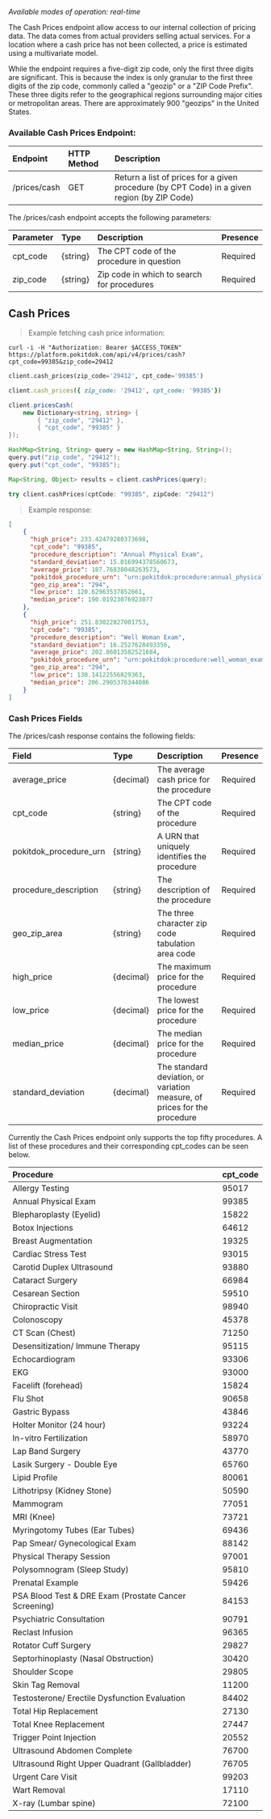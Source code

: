 *Available modes of operation: real-time*

The Cash Prices endpoint allow access to our internal collection of pricing
data. The data comes from actual providers selling actual services. For a
location where a cash price has not been collected, a price is estimated using a
multivariate model.

While the endpoint requires a five-digit zip code, only the first three digits
are significant. This is because the index is only granular to the first three
digits of the zip code, commonly called a "geozip" or a "ZIP Code Prefix". These
three digits refer to the geographical regions surrounding major cities or
metropolitan areas. There are approximately 900 "geozips" in the United States.

### Available Cash Prices Endpoint:

| Endpoint     | HTTP Method | Description                                                                                 |
|:-------------|:------------|:--------------------------------------------------------------------------------------------|
| /prices/cash | GET         | Return a list of prices for a given procedure (by CPT Code) in a given region (by ZIP Code) |

The /prices/cash endpoint accepts the following parameters:

| Parameter| Type     | Description                                | Presence |
|:---------|:---------|:-------------------------------------------|:---------|
| cpt_code | {string} | The CPT code of the procedure in question  | Required |
| zip_code | {string} | Zip code in which to search for procedures | Required |

## Cash Prices
> Example fetching cash price information:

```shell
curl -i -H "Authorization: Bearer $ACCESS_TOKEN" https://platform.pokitdok.com/api/v4/prices/cash?cpt_code=99385&zip_code=29412
```

```python
client.cash_prices(zip_code='29412', cpt_code='99385')
```

```ruby
client.cash_prices({ zip_code: '29412', cpt_code: '99385'})
```

```csharp
client.pricesCash(
    new Dictionary<string, string> {
        { "zip_code", "29412" },
        { "cpt_code", "99385" }
});
```

```java
HashMap<String, String> query = new HashMap<String, String>();
query.put("zip_code", "29412");
query.put("cpt_code", "99385");

Map<String, Object> results = client.cashPrices(query);
```

```swift
try client.cashPrices(cptCode: "99385", zipCode: "29412")
```

> Example response:

```json
[
	{
	  "high_price": 233.42479280373698,
	  "cpt_code": "99385",
	  "procedure_description": "Annual Physical Exam",
	  "standard_deviation": 15.016994378560673,
	  "average_price": 187.76838048263573,
	  "pokitdok_procedure_urn": "urn:pokitdok:procedure:annual_physical_exam",
	  "geo_zip_area": "294",
	  "low_price": 120.62963537852661,
	  "median_price": 190.01923076923077
	},
	{
	  "high_price": 251.83022827001753,
	  "cpt_code": "99385",
	  "procedure_description": "Well Woman Exam",
	  "standard_deviation": 16.2527628493356,
	  "average_price": 202.86013582521684,
	  "pokitdok_procedure_urn": "urn:pokitdok:procedure:well_woman_exam",
	  "geo_zip_area": "294",
	  "low_price": 130.14122556829363,
	  "median_price": 206.2905376344086
	}
]
```

### Cash Prices Fields

The /prices/cash response contains the following fields:

| Field                  | Type      | Description                                                               | Presence |
|:-----------------------|:----------|:--------------------------------------------------------------------------|:---------|
| average_price          | {decimal} | The average cash price for the procedure                                  | Required |
| cpt_code               | {string}  | The CPT code of the procedure                                             | Required |
| pokitdok_procedure_urn | {string}  | A URN that uniquely identifies the procedure                              | Required |
| procedure_description  | {string}  | The description of the procedure                                          | Required |
| geo_zip_area           | {string}  | The three character zip code tabulation area code                         | Required |
| high_price             | {decimal} | The maximum price for the procedure                                       | Required |
| low_price              | {decimal} | The lowest price for the procedure                                        | Required |
| median_price           | {decimal} | The median price for the procedure                                        | Required |
| standard_deviation     | {decimal} | The standard deviation, or variation measure, of prices for the procedure | Required |



Currently the Cash Prices endpoint only supports the top fifty procedures. A list of these procedures and their corresponding cpt_codes can be seen below.

<a name="cpt_codes"></a>

| Procedure              												| cpt_code      | 
|:----------------------------------------------------------------------|:--------------|
| Allergy Testing       												| 95017		    |
| Annual Physical Exam      											| 99385		    |
| Blepharoplasty (Eyelid)  												| 15822		    |
| Botox Injections      												| 64612		    |
| Breast Augmentation      												| 19325		    |
| Cardiac Stress Test      												| 93015		    |
| Carotid Duplex Ultrasound  											| 93880		    |
| Cataract Surgery      												| 66984		    |
| Cesarean Section      												| 59510		    |
| Chiropractic Visit      												| 98940		    |
| Colonoscopy		      												| 45378		    |
| CT Scan (Chest)     	 												| 71250		    |
| Desensitization/ Immune Therapy      									| 95115		    |
| Echocardiogram	      												| 93306		    |
| EKG				      												| 93000		    |
| Facelift (forehead)     												| 15824		    |
| Flu Shot			      												| 90658		    |
| Gastric Bypass         												| 43846		    |
| Holter Monitor (24 hour)      										| 93224		    |
| In-vitro Fertilization     											| 58970		    |
| Lap Band Surgery      												| 43770		    |
| Lasik Surgery - Double Eye 											| 65760		    |
| Lipid Profile		      												| 80061		    |
| Lithotripsy (Kidney Stone)      										| 50590		    |
| Mammogram			      												| 77051		    |
| MRI (Knee)		      												| 73721		    |
| Myringotomy Tubes (Ear Tubes)      									| 69436		    |
| Pap Smear/ Gynecological Exam      								    | 88142		    |
| Physical Therapy Session      					  					| 97001		    |
| Polysomnogram (Sleep Study)      										| 95810		    |
| Prenatal Example      												| 59426		    |
| PSA Blood Test & DRE Exam (Prostate Cancer Screening) 				| 84153		    |
| Psychiatric Consultation      										| 90791		    |
| Reclast Infusion      												| 96365		    |
| Rotator Cuff Surgery      											| 29827		    |
| Septorhinoplasty (Nasal Obstruction)      							| 30420		    |
| Shoulder Scope        												| 29805		    |
| Skin Tag Removal      												| 11200		    |
| Testosterone/ Erectile Dysfunction Evaluation   						| 84402		    |
| Total Hip Replacement      						  					| 27130		    |
| Total Knee Replacement      											| 27447		    |
| Trigger Point Injection      											| 20552		    |
| Ultrasound Abdomen Complete      										| 76700		    |
| Ultrasound Right Upper Quadrant (Gallbladder)      					| 76705		    |
| Urgent Care Visit      												| 99203		    |
| Wart Removal      													| 17110		    |
| X-ray (Lumbar spine)      											| 72100		    |
